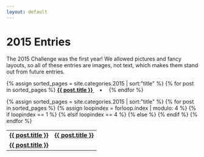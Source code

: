```yaml
---
layout: default
---
```

# 2015 Entries

The 2015 Challenge was the first year! We allowed pictures and fancy layouts, so all of these entries are images, not text, which makes them stand out from future entries.

<p>
{% assign sorted_pages = site.categories.2015 | sort:"title" %}
  {% for post in sorted_pages %}
      <strong><a href="{{ post.url }}">
        {{ post.title }}
      </a>&emsp;•&emsp;</strong>
  {% endfor %}
</p>

<table>
{% assign sorted_pages = site.categories.2015 | sort:"title" %}
  {% for post in sorted_pages %}
  {% assign loopindex = forloop.index | modulo: 4 %}
  {% if loopindex == 1 %}
    <tr><td id="centeredText">
      <strong><a href="{{ post.url }}">{{ post.title }}</a></strong>
      </td>
  {% elsif loopindex == 4 %}
    <td id="centeredText">
      <strong><a href="{{ post.url }}">{{ post.title }}</a></strong>
      </td></tr>
    {% else %}
    <td id="centeredText">
      <strong><a href="{{ post.url }}">{{ post.title }}</a></strong>
      </td>
     {% endif %}
 {% endfor %}
</table>
